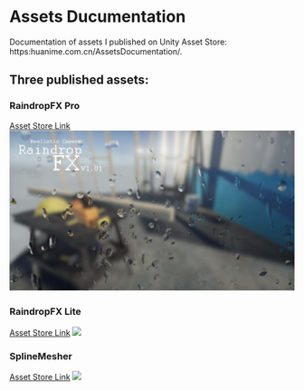 # Assets Ducumentation
Documentation of assets I published on Unity Asset Store: https:huanime.com.cn/AssetsDocumentation/.  

## Three published assets:
### RaindropFX Pro
[Asset Store Link](http://u3d.as/1rjA)
<img class="phframe" src="docs/_pics/RFXP/(1).png" />

### RaindropFX Lite
[Asset Store Link](http://u3d.as/14V0)
<img class="phframe" src="https://huanime.com.cn//post-images/tool-raindropfx-050.png" />

### SplineMesher
[Asset Store Link](http://u3d.as/1yiU)
<img class="phframe" src="https://huanime.com.cn//post-images/toolsplinemesher-for-unity3d.png" />
